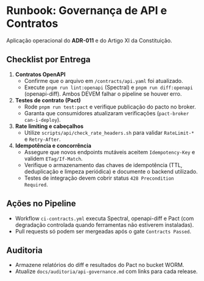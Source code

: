 # Runbook: Governança de API e Contratos

Aplicação operacional do **ADR-011** e do Artigo XI da Constituição.

## Checklist por Entrega
1. **Contratos OpenAPI**
   - Confirme que o arquivo em `/contracts/api.yaml` foi atualizado.
   - Execute `pnpm run lint:openapi` (Spectral) e `pnpm run diff:openapi` (openapi-diff). Ambos DEVEM falhar o pipeline se houver erro.
2. **Testes de contrato (Pact)**
   - Rode `pnpm run test:pact` e verifique publicação do pacto no broker.
   - Garanta que consumidores atualizaram verificações (`pact-broker can-i-deploy`).
3. **Rate limiting e cabeçalhos**
   - Utilize `scripts/api/check_rate_headers.sh` para validar `RateLimit-*` e `Retry-After`.
4. **Idempotência e concorrência**
   - Assegure que novos endpoints mutáveis aceitem `Idempotency-Key` e validem `ETag/If-Match`.
   - Verifique o armazenamento das chaves de idempotência (TTL, deduplicação e limpeza periódica) e documente o backend utilizado.
   - Testes de integração devem cobrir status `428 Precondition Required`.

## Ações no Pipeline
- Workflow `ci-contracts.yml` executa Spectral, openapi-diff e Pact (com degradação controlada quando ferramentas não estiverem instaladas).
- Pull requests só podem ser mergeadas após o gate `Contracts Passed`.

## Auditoria
- Armazene relatórios do diff e resultados do Pact no bucket WORM.
- Atualize `docs/auditoria/api-governance.md` com links para cada release.
